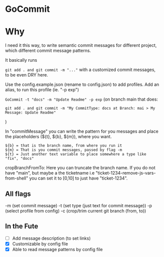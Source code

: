 # GoCommit

# Why

I need it this way, to write semantic commit messages for different project, which different commit message patterns.

It basically runs

`git add . and git commit -m "..."` with a customized commit messages, to be even DRY here.

Use the config.example.json (rename to config.json) to add profiles.
Add an alias, to run this profile (ie. "-p exp")

```GoCommit -t "docs" -m "Update Readme" -p exp```
(on branch main that does:
```
git add . and git commit -m "My CommitType: docs at Branch: mai > My Message: Update Readme"
```
)

In "commitMessage" you can write the pattern for you messages and place the placeholders (${t}, ${b}, ${m}), where you want.

```
${b} = that is the branch name, from where you run it
${m} = That is you commit messages, passed by flag -m
${t} = Just another text variable to place somewhere a type like "fix", "docs"
```

cropBranchFromTo: Here you can truncate the branch name. If you do not have "main", but maybe a the ticketname i.e "ticket-1234-remove-js-vars-from-shell" you can set it to [0,10] to just have "ticket-1234".

## All flags


-m (set commit message)
-t (set type (just text for commit message))
-p (select profile from config)
-c (crop/trim current git branch (from, to))


## In the Fute

- [ ] Add message description (to set links)
- [x] Customizable by config file
- [x] Able to read message patterns by config file